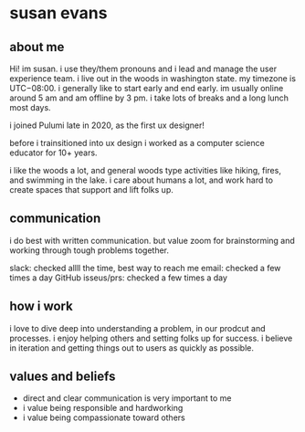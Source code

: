 # susan evans

## about me

Hi! im susan. i use they/them pronouns and i lead and manage the user experience team.
i live out in the woods in washington state.
my timezone is UTC−08:00.
i generally like to start early and end early. im usually online around 5 am and am offline by 3 pm.
i take lots of breaks and a long lunch most days.

i joined Pulumi late in 2020, as the first ux designer!

before i trainsitioned into ux design i worked as a computer science educator for 10+ years.

i like the woods a lot, and general woods type activities like hiking, fires, and swimming in the lake.
i care about humans a lot, and work hard to create spaces that support and lift folks up.

## communication

i do best with written communication. but value zoom for brainstorming and working through tough problems together.

slack: checked allll the time, best way to reach me
email: checked a few times a day
GitHub isseus/prs: checked a few times a day

## how i work

i love to dive deep into understanding a problem, in our prodcut and processes.
i enjoy helping others and setting folks up for success.
i believe in iteration and getting things out to users as quickly as possible.

## values and beliefs

- direct and clear communication is very important to me
- i value being responsible and hardworking
- i value being compassionate toward others
